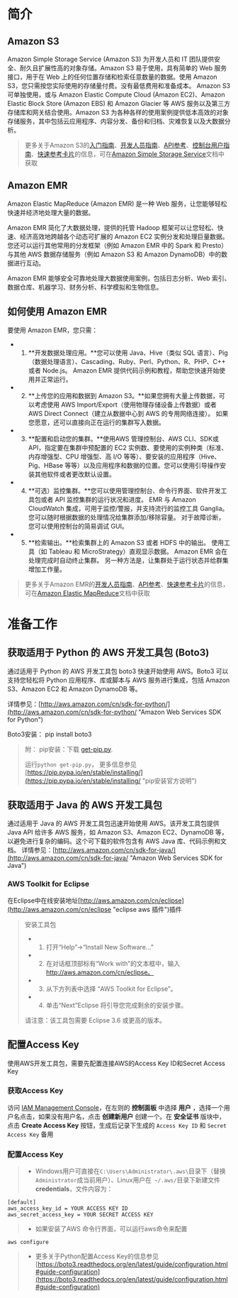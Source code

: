 # 简介

## Amazon S3
Amazon Simple Storage Service (Amazon S3) 为开发人员和 IT 团队提供安全、耐久且扩展性高的对象存储。Amazon S3 易于使用，具有简单的 Web 服务接口，用于在 Web 上的任何位置存储和检索任意数量的数据。使用 Amazon S3，您只需按您实际使用的存储量付费。没有最低费用和准备成本。
Amazon S3 可单独使用，或与 Amazon Elastic Compute Cloud (Amazon EC2)、Amazon Elastic Block Store (Amazon EBS) 和 Amazon Glacier 等 AWS 服务以及第三方存储库和网关结合使用。Amazon S3 为各种各样的使用案例提供低本高效的对象存储服务，其中包括云应用程序、内容分发、备份和归档、灾难恢复以及大数据分析。

> 更多关于Amazon S3的[入门指南](http://docs.aws.amazon.com/AmazonS3/latest/gsg/)、[开发人员指南](http://docs.aws.amazon.com/AmazonS3/latest/dev/)、[API参考](http://docs.aws.amazon.com/AmazonS3/latest/API/Welcome.html)、[控制台用户指南](http://docs.aws.amazon.com/AmazonS3/latest/UG/)、[快速参考卡片](http://awsdocs.s3.amazonaws.com/S3/latest/s3-qrc.pdf)的信息，可在[Amazon Simple Storage Service](https://aws.amazon.com/cn/documentation/s3/?icmpid=docs_menu "Amazon Simple Storage Service 文档")文档中获取

## Amazon EMR
Amazon Elastic MapReduce (Amazon EMR) 是一种 Web 服务，让您能够轻松快速并经济地处理大量的数据。

Amazon EMR 简化了大数据处理，提供的托管 Hadoop 框架可以让您轻松、快速、经济高效地跨越各个动态可扩展的 Amazon EC2 实例分发和处理巨量数据。您还可以运行其他常用的分发框架（例如 Amazon EMR 中的 Spark 和 Presto）与其他 AWS 数据存储服务（例如 Amazon S3 和 Amazon DynamoDB）中的数据进行互动。

Amazon EMR 能够安全可靠地处理大数据使用案例，包括日志分析、Web 索引、数据仓库、机器学习、财务分析、科学模拟和生物信息。

## 如何使用 Amazon EMR
要使用 Amazon EMR，您只需：

* 1. **开发数据处理应用。**您可以使用 Java、Hive（类似 SQL 语言）、Pig（数据处理语言）、Cascading、Ruby、Perl、Python、R、PHP、C++ 或者 Node.js。 Amazon EMR 提供代码示例和教程，帮助您快速开始使用并正常运行。
* 2. **上传您的应用和数据到 Amazon S3。**如果您拥有大量上传数据，可以考虑使用 AWS Import/Export（使用物理存储设备上传数据）或者 AWS Direct Connect（建立从数据中心到 AWS 的专用网络连接）。 如果您愿意，还可以直接向正在运行的集群写入数据。
* 3. **配置和启动您的集群。**使用AWS 管理控制台、AWS CLI、SDK或API，指定要在集群中预配置的 EC2 实例数、要使用的实例种类（标准、内存增强型、CPU 增强型、高 I/O 等等）、要安装的应用程序（Hive、Pig、HBase 等等）以及应用程序和数据的位置。您可以使用引导操作安装其他软件或者更改默认设置。
* 4. **可选）监控集群。**您可以使用管理控制台、命令行界面、软件开发工具包或者 API 监控集群的运行状况和进度。 EMR 与 Amazon CloudWatch 集成，可用于监控/警报，并支持流行的监控工具 Ganglia。 您可以随时根据数据的处理情况给集群添加/移除容量。 对于故障诊断，您可以使用控制台的简易调试 GUI。
* 5. **检索输出。**检索集群上的 Amazon S3 或者 HDFS 中的输出。 使用工具（如 Tableau 和 MicroStrategy）直观显示数据。 Amazon EMR 会在处理完成时自动终止集群。 另一种方法是，让集群处于运行状态并给群集增加工作量。

> 更多关于Amazon EMR的[开发人员指南](http://docs.aws.amazon.com/zh_cn/ElasticMapReduce/latest/DeveloperGuide/emr-what-is-emr.html)、[API参考](http://docs.aws.amazon.com/ElasticMapReduce/latest/API/)、[快速参考卡片](http://s3.amazonaws.com/awsdocs/ElasticMapReduce/latest/emr-qrc.pdf)的信息，可在[Amazon Elastic MapReduce](http://aws.amazon.com/cn/documentation/elasticmapreduce/ "Amazon Elastic MapReduce 文档")文档中获取

# 准备工作
## 获取适用于 Python 的 AWS 开发工具包 (Boto3)

通过适用于 Python 的 AWS 开发工具包 boto3 快速开始使用 AWS。Boto3 可以支持您轻松将 Python 应用程序、库或脚本与 AWS 服务进行集成，包括 Amazon S3、Amazon EC2 和 Amazon DynamoDB 等。

详情参见：[http://aws.amazon.com/cn/sdk-for-python/](http://aws.amazon.com/cn/sdk-for-python/ "Amazon Web Services SDK for Python")

Boto3安装： pip install boto3
> 附： pip安装：下载 [get-pip.py](https://bootstrap.pypa.io/get-pip.py "get-pip.py").
> 
> 运行`python get-pip.py`， 更多信息参见[https://pip.pypa.io/en/stable/installing/](https://pip.pypa.io/en/stable/installing/ "pip安装官方说明")


## 获取适用于 Java 的 AWS 开发工具包

通过适用于 Java 的 AWS 开发工具包迅速开始使用 AWS。该开发工具包提供 Java API 给许多 AWS 服务，如 Amazon S3、Amazon EC2、DynamoDB 等，以避免进行复杂的编码。这个可下载的软件包含有 AWS Java 库、代码示例和文档。 
详情参见：[http://aws.amazon.com/cn/sdk-for-java/](http://aws.amazon.com/cn/sdk-for-java/ "Amazon Web Services SDK for Java")

### AWS Toolkit for Eclipse
在Eclipse中在线安装地址[http://aws.amazon.com/cn/eclipse](http://aws.amazon.com/cn/eclipse "eclipse aws 插件")插件
> 安装工具包
> 
> * 1. 打开“Help”->“Install New Software…”
> * 2. 在对话框顶部标有“Work with”的文本框中，输入 http://aws.amazon.com/cn/eclipse。
> * 3. 从下方列表中选择 “AWS Toolkit for Eclipse”。
> * 4. 单击“Next”Eclipse 将引导您完成剩余的安装步骤。
> 
> 请注意：该工具包需要 Eclipse 3.6 或更高的版本。


## 配置Access Key
使用AWS开发工具包，需要先配置连接AWS的Access Key ID和Secret Access Key

### 获取Access Key
访问 [IAM Management Console](https://console.aws.amazon.com/iam/home#home)，在左则的 **控制面板** 中选择 **用户** ，选择一个用户名点击，如果没有用户名，点击 **创建新用户** 创建一个。在 **安全证书** 版块中，点击 **Create Access Key** 按钮，生成后记录下生成的 `Access Key ID` 和 `Secret Access Key` 备用

### 配置Access Key
> * Windows用户可直接在`C:\Users\Administrator\.aws\`目录下（替换`Administrator`成当前用户）、Linux用户在` ~/.aws/`目录下新建文件**credentials**，文件内容为：

	[default]  
	aws_access_key_id = YOUR ACCESS KEY ID 
	aws_secret_access_key = YOUR SECRET ACCESS KEY

> * 如果安装了AWS 命令行界面，可以运行aws命令来配置

	aws configure

> * 更多关于Python配置Access Key的信息参见[https://boto3.readthedocs.org/en/latest/guide/configuration.html#guide-configuration](https://boto3.readthedocs.org/en/latest/guide/configuration.html#guide-configuration)